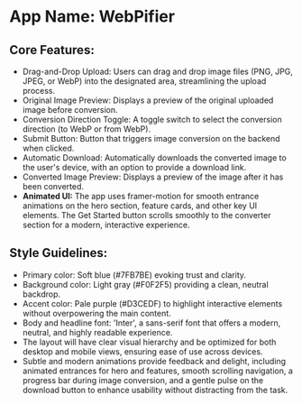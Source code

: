 # **App Name**: WebPifier

## Core Features:

- Drag-and-Drop Upload: Users can drag and drop image files (PNG, JPG, JPEG, or WebP) into the designated area, streamlining the upload process.
- Original Image Preview: Displays a preview of the original uploaded image before conversion.
- Conversion Direction Toggle: A toggle switch to select the conversion direction (to WebP or from WebP).
- Submit Button: Button that triggers image conversion on the backend when clicked.
- Automatic Download: Automatically downloads the converted image to the user's device, with an option to provide a download link.
- Converted Image Preview: Displays a preview of the image after it has been converted.
- **Animated UI:** The app uses framer-motion for smooth entrance animations on the hero section, feature cards, and other key UI elements. The Get Started button scrolls smoothly to the converter section for a modern, interactive experience.

## Style Guidelines:

- Primary color: Soft blue (#7FB7BE) evoking trust and clarity.
- Background color: Light gray (#F0F2F5) providing a clean, neutral backdrop.
- Accent color: Pale purple (#D3CEDF) to highlight interactive elements without overpowering the main content.
- Body and headline font: 'Inter', a sans-serif font that offers a modern, neutral, and highly readable experience.
- The layout will have clear visual hierarchy and be optimized for both desktop and mobile views, ensuring ease of use across devices.
- Subtle and modern animations provide feedback and delight, including animated entrances for hero and features, smooth scrolling navigation, a progress bar during image conversion, and a gentle pulse on the download button to enhance usability without distracting from the task.
